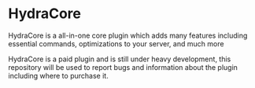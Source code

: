 # HydraCore
HydraCore is a all-in-one core plugin which adds many features including essential commands, optimizations to your server, and much more

HydraCore is a paid plugin and is still under heavy development, this repository will be used to report bugs and information about the plugin including where to purchase it.
